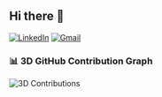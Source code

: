## Hi there 👋

<!--
**Seanjie250/Seanjie250** is a ✨ _special_ ✨ repository because its `README.md` (this file) appears on your GitHub profile.

Here are some ideas to get you started:

- 🔭 I’m currently working on ...
- 🌱 I’m currently learning ...
- 👯 I’m looking to collaborate on ...
- 🤔 I’m looking for help with ...
- 💬 Ask me about ...
- 📫 How to reach me: ...
- 😄 Pronouns: ...
- ⚡ Fun fact: ...
-->

[![LinkedIn](https://img.shields.io/badge/LinkedIn-blue?logo=linkedin)]([https://linkedin.com/in/zhengjiesun](https://www.linkedin.com/in/zhengjie-sun-669992318/))
[![Gmail](https://img.shields.io/badge/Gmail-red?logo=gmail)](mailto:zhengjie1sun@gmail.com)


### 📊 3D GitHub Contribution Graph

![3D Contributions](https://raw.githubusercontent.com/Seanjie250/github-profile-3d-contrib/main/profile-3d-contrib/profile-night-rainbow.svg)


